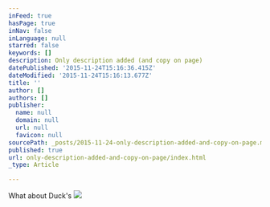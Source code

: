 ```yaml
---
inFeed: true
hasPage: true
inNav: false
inLanguage: null
starred: false
keywords: []
description: Only description added (and copy on page)
datePublished: '2015-11-24T15:16:36.415Z'
dateModified: '2015-11-24T15:16:13.677Z'
title: ''
author: []
authors: []
publisher:
  name: null
  domain: null
  url: null
  favicon: null
sourcePath: _posts/2015-11-24-only-description-added-and-copy-on-page.md
published: true
url: only-description-added-and-copy-on-page/index.html
_type: Article

---
```

What about Duck's
![](https://the-grid-user-content.s3-us-west-2.amazonaws.com/408998ce-f92b-4e23-8f22-7d5dd042cc44.jpg)